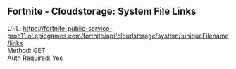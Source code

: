 ## Fortnite - Cloudstorage: System File Links

URL: https://fortnite-public-service-prod11.ol.epicgames.com/fortnite/api/cloudstorage/system/:uniqueFilename/links \
Method: GET \
Auth Required: Yes
